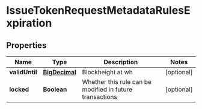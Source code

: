 
# IssueTokenRequestMetadataRulesExpiration

## Properties
Name | Type | Description | Notes
------------ | ------------- | ------------- | -------------
**validUntil** | [**BigDecimal**](BigDecimal.md) | Blockheight at wh |  [optional]
**locked** | **Boolean** | Whether this rule can be modified in future transactions |  [optional]



